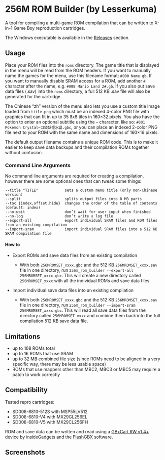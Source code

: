 ﻿# 256M ROM Builder (by Lesserkuma)

A tool for compiling a multi-game ROM compilation that can be written to X-in-1 Game Boy reproduction cartridges.

The Windows executable is available in the [Releases](https://github.com/lesserkuma/256M_ROM_Builder/releases) section.

## Usage

Place your ROM files into the `roms` directory. The game title that is displayed in the menu will be read from the ROM headers. If you want to manually name the games for the menu, use this filename format: `#000 Name.gb`. If you want to manually disable SRAM access for a ROM, add another `#` character after the name, e.g. `#008 Mario Land 2#.gb`. If you also put save data files (.sav) into the `roms` directory, a full 512 KB .sav file will also be generated for the cartridge.

The Chinese “zh” version of the menu also lets you use a custom title image loaded from `title.png` which must be an indexed 4-color PNG file with graphics that can fit in up to 35 8x8 tiles in 160×32 pixels. You also have the option to enter an optional subtitle using the `~` character, like so: `#001 Pokemon Crystal~口袋妖怪水晶.gbc`, or you can place an indexed 2-color PNG file next to your ROM with the same name and dimensions of 160×16 pixels.

The default output filename contains a unique ROM code. This is to make it easier to keep save data backups and their compilation ROMs together without confusion.

### Command Line Arguments

No command line arguments are required for creating a compilation, however there are some optional ones that can tweak some things:

```
--title "TITLE"            sets a custom menu title (only non-Chinese version)
--split                    splits output files into 8 MB parts
--toc {index,offset,hide}  changes the order of the table of contents (default: index)
--no-wait                  don’t wait for user input when finished
--no-log                   don’t write a log file
--export-all               export individual SRAM files and ROM files from an existing compilation
--import-sram              import individual SRAM files into a 512 KB SRAM compilation file
```

#### How to
- Export ROMs and save data files from an existing compilation
  - With both `256MROMSET_xxxx.gbc` and the 512 KB `256MROMSET_xxxx.sav` file in one directory, run `256m_rom_builder --export-all 256MROMSET_xxxx.gbc`. This will create a new directory called `256MROMSET_xxxx` with all the individual ROMs and save data files.

- Import individual save data files into an existing compilation
  - With both `256MROMSET_xxxx.gbc` and the 512 KB `256MROMSET_xxxx.sav` file in one directory, run `256m_rom_builder --import-sram 256MROMSET_xxxx.gbc`. This will read all save data files from the directory called `256MROMSET_xxxx` and combine them back into the full compilation 512 KB save data file.


## Limitations
- up to 108 ROMs total
- up to 16 ROMs that use SRAM
- up to 32 MB combined file size (since ROMs need to be aligned in a very specific way, there may be less usable space)
- ROMs that use mappers other than MBC2, MBC3 or MBC5 may require a patch to work correctly

## Compatibility
Tested repro cartridges:
- SD008-6810-512S with MSP55LV512
- SD008-6810-V4 with MX29GL256EL
- SD008-6810-V5 with MX29CL256FH

ROM and save data can be written and read using a [GBxCart RW v1.4+](https://www.gbxcart.com/) device by insideGadgets and the [FlashGBX](https://github.com/lesserkuma/FlashGBX) software.

## Screenshots

<img src="https://raw.githubusercontent.com/lesserkuma/256M_ROM_Builder/master/.github/screen.png" alt="" />
